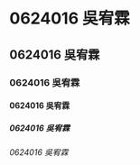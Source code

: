 # 0624016 吳宥霖

## 0624016 吳宥霖

### 0624016 吳宥霖

#### 0624016 吳宥霖

##### 0624016 吳宥霖

###### 0624016 吳宥霖
